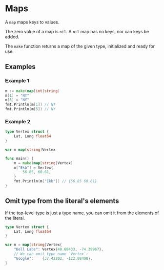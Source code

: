 # Maps

A `map` maps keys to values.

The zero value of a map is `nil`. A `nil` map has no keys, nor can keys be added.

The `make` function returns a map of the given type, initialized and ready for use.

## Examples

### Example 1

```go
m := make(map[int]string)
m[1] = "NT"
m[5] = "NY"
fmt.Println(m[1]) // NT
fmt.Println(m[5]) // NY
```

### Example 2

```go
type Vertex struct {
	Lat, Long float64
}

var m map[string]Vertex

func main() {
	m = make(map[string]Vertex)
	m["Ekb"] = Vertex{
		56.85, 60.61,
	}
	fmt.Println(m["Ekb"]) // {56.85 60.61}
}
```

## Omit type from the literal's elements

If the top-level type is just a type name, you can omit it from the elements of the literal.

```go
type Vertex struct {
	Lat, Long float64
}

var m = map[string]Vertex{
	"Bell Labs": Vertex{40.68433, -74.39967},
	// We can omit type name `Vertex`:
	"Google":    {37.42202, -122.08408},
}
```
